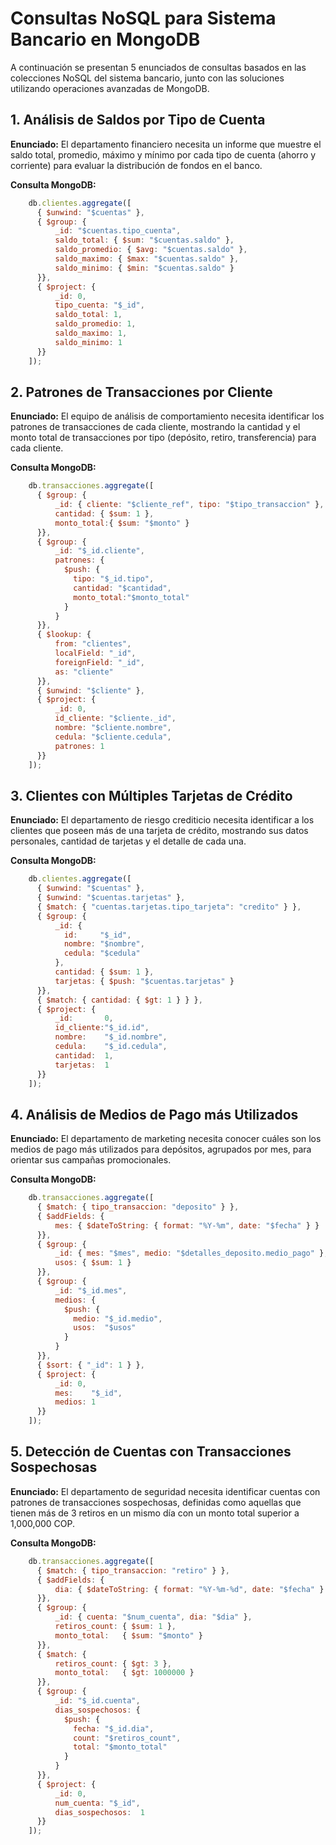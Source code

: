 # Consultas NoSQL para Sistema Bancario en MongoDB

A continuación se presentan 5 enunciados de consultas basados en las colecciones NoSQL del sistema bancario, junto con las soluciones utilizando operaciones avanzadas de MongoDB.

## 1. Análisis de Saldos por Tipo de Cuenta

**Enunciado:** El departamento financiero necesita un informe que muestre el saldo total, promedio, máximo y mínimo por cada tipo de cuenta (ahorro y corriente) para evaluar la distribución de fondos en el banco.

**Consulta MongoDB:**
```javascript
    db.clientes.aggregate([
      { $unwind: "$cuentas" },
      { $group: {
          _id: "$cuentas.tipo_cuenta",
          saldo_total: { $sum: "$cuentas.saldo" },
          saldo_promedio: { $avg: "$cuentas.saldo" },
          saldo_maximo: { $max: "$cuentas.saldo" },
          saldo_minimo: { $min: "$cuentas.saldo" }
      }},
      { $project: {
          _id: 0,
          tipo_cuenta: "$_id",
          saldo_total: 1,
          saldo_promedio: 1,
          saldo_maximo: 1,
          saldo_minimo: 1
      }}
    ]);
```

## 2. Patrones de Transacciones por Cliente

**Enunciado:** El equipo de análisis de comportamiento necesita identificar los patrones de transacciones de cada cliente, mostrando la cantidad y el monto total de transacciones por tipo (depósito, retiro, transferencia) para cada cliente.

**Consulta MongoDB:**
```javascript
    db.transacciones.aggregate([
      { $group: {
          _id: { cliente: "$cliente_ref", tipo: "$tipo_transaccion" },
          cantidad: { $sum: 1 },
          monto_total:{ $sum: "$monto" }
      }},
      { $group: {
          _id: "$_id.cliente",
          patrones: { 
            $push: {
              tipo: "$_id.tipo",
              cantidad: "$cantidad",
              monto_total:"$monto_total"
            }
          }
      }},
      { $lookup: {
          from: "clientes",
          localField: "_id",
          foreignField: "_id",
          as: "cliente"
      }},
      { $unwind: "$cliente" },
      { $project: {
          _id: 0,
          id_cliente: "$cliente._id",
          nombre: "$cliente.nombre",
          cedula: "$cliente.cedula",
          patrones: 1
      }}
    ]);
```

## 3. Clientes con Múltiples Tarjetas de Crédito

**Enunciado:** El departamento de riesgo crediticio necesita identificar a los clientes que poseen más de una tarjeta de crédito, mostrando sus datos personales, cantidad de tarjetas y el detalle de cada una.

**Consulta MongoDB:**
```javascript
    db.clientes.aggregate([
      { $unwind: "$cuentas" },
      { $unwind: "$cuentas.tarjetas" },
      { $match: { "cuentas.tarjetas.tipo_tarjeta": "credito" } },
      { $group: {
          _id: {
            id:     "$_id",
            nombre: "$nombre",
            cedula: "$cedula"
          },
          cantidad: { $sum: 1 },
          tarjetas: { $push: "$cuentas.tarjetas" }
      }},
      { $match: { cantidad: { $gt: 1 } } },
      { $project: {
          _id:       0,
          id_cliente:"$_id.id",
          nombre:    "$_id.nombre",
          cedula:    "$_id.cedula",
          cantidad:  1,
          tarjetas:  1
      }}
    ]);
```

## 4. Análisis de Medios de Pago más Utilizados

**Enunciado:** El departamento de marketing necesita conocer cuáles son los medios de pago más utilizados para depósitos, agrupados por mes, para orientar sus campañas promocionales.

**Consulta MongoDB:**
```javascript
    db.transacciones.aggregate([
      { $match: { tipo_transaccion: "deposito" } },
      { $addFields: {
          mes: { $dateToString: { format: "%Y-%m", date: "$fecha" } }
      }},
      { $group: {
          _id: { mes: "$mes", medio: "$detalles_deposito.medio_pago" },
          usos: { $sum: 1 }
      }},
      { $group: {
          _id: "$_id.mes",
          medios: { 
            $push: {
              medio: "$_id.medio",
              usos:  "$usos"
            }
          }
      }},
      { $sort: { "_id": 1 } },
      { $project: {
          _id: 0,
          mes:    "$_id",
          medios: 1
      }}
    ]);
```

## 5. Detección de Cuentas con Transacciones Sospechosas

**Enunciado:** El departamento de seguridad necesita identificar cuentas con patrones de transacciones sospechosas, definidas como aquellas que tienen más de 3 retiros en un mismo día con un monto total superior a 1,000,000 COP.

**Consulta MongoDB:**
```javascript
    db.transacciones.aggregate([
      { $match: { tipo_transaccion: "retiro" } },
      { $addFields: {
          dia: { $dateToString: { format: "%Y-%m-%d", date: "$fecha" } }
      }},
      { $group: {
          _id: { cuenta: "$num_cuenta", dia: "$dia" },
          retiros_count: { $sum: 1 },
          monto_total:   { $sum: "$monto" }
      }},
      { $match: {
          retiros_count: { $gt: 3 },
          monto_total:   { $gt: 1000000 }
      }},
      { $group: {
          _id: "$_id.cuenta",
          dias_sospechosos: {
            $push: {
              fecha: "$_id.dia",
              count: "$retiros_count",
              total: "$monto_total"
            }
          }
      }},
      { $project: {
          _id: 0,
          num_cuenta: "$_id",
          dias_sospechosos:  1
      }}
    ]);
```